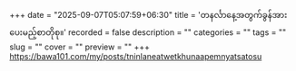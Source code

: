 +++
date = "2025-09-07T05:07:59+06:30"
title = 'တနင်္လာနေ့အတွက်ခွန်အားပေးမည့်စာတိုစု။'
recorded = false
description = ""
categories = ""
tags = ""
slug = ""
cover = ""
preview = ""
+++
https://bawa101.com/my/posts/tninlaneatwetkhunaapemnyatsatosu